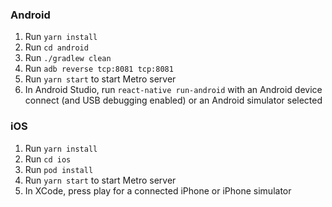 ### Android
1. Run `yarn install`
2. Run `cd android`
3. Run `./gradlew clean`
4. Run `adb reverse tcp:8081 tcp:8081`
5. Run `yarn start` to start Metro server
6. In Android Studio, run `react-native run-android` with an Android device connect (and USB debugging enabled) or an Android simulator selected

### iOS
1. Run `yarn install`
2. Run `cd ios`
3. Run `pod install`
4. Run `yarn start` to start Metro server
5. In XCode, press play for a connected iPhone or iPhone simulator